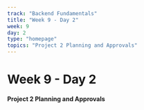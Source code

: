 ```yaml
---
track: "Backend Fundamentals"
title: "Week 9 - Day 2"
week: 9
day: 2
type: "homepage"
topics: "Project 2 Planning and Approvals"
---
```



# Week 9 - Day 2

#### Project 2 Planning and Approvals






